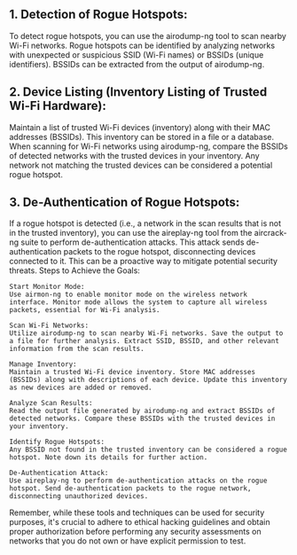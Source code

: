 ## 1. Detection of Rogue Hotspots:

To detect rogue hotspots, you can use the airodump-ng tool to scan nearby Wi-Fi networks. Rogue hotspots can be identified by analyzing networks with unexpected or suspicious SSID (Wi-Fi names) or BSSIDs (unique identifiers). BSSIDs can be extracted from the output of airodump-ng.

## 2. Device Listing (Inventory Listing of Trusted Wi-Fi Hardware):

Maintain a list of trusted Wi-Fi devices (inventory) along with their MAC addresses (BSSIDs). This inventory can be stored in a file or a database. When scanning for Wi-Fi networks using airodump-ng, compare the BSSIDs of detected networks with the trusted devices in your inventory. Any network not matching the trusted devices can be considered a potential rogue hotspot.


## 3. De-Authentication of Rogue Hotspots:

If a rogue hotspot is detected (i.e., a network in the scan results that is not in the trusted inventory), you can use the aireplay-ng tool from the aircrack-ng suite to perform de-authentication attacks. This attack sends de-authentication packets to the rogue hotspot, disconnecting devices connected to it. This can be a proactive way to mitigate potential security threats.
Steps to Achieve the Goals:

    Start Monitor Mode:
    Use airmon-ng to enable monitor mode on the wireless network interface. Monitor mode allows the system to capture all wireless packets, essential for Wi-Fi analysis.

    Scan Wi-Fi Networks:
    Utilize airodump-ng to scan nearby Wi-Fi networks. Save the output to a file for further analysis. Extract SSID, BSSID, and other relevant information from the scan results.

    Manage Inventory:
    Maintain a trusted Wi-Fi device inventory. Store MAC addresses (BSSIDs) along with descriptions of each device. Update this inventory as new devices are added or removed.

    Analyze Scan Results:
    Read the output file generated by airodump-ng and extract BSSIDs of detected networks. Compare these BSSIDs with the trusted devices in your inventory.

    Identify Rogue Hotspots:
    Any BSSID not found in the trusted inventory can be considered a rogue hotspot. Note down its details for further action.

    De-Authentication Attack:
    Use aireplay-ng to perform de-authentication attacks on the rogue hotspot. Send de-authentication packets to the rogue network, disconnecting unauthorized devices.

Remember, while these tools and techniques can be used for security purposes, it's crucial to adhere to ethical hacking guidelines and obtain proper authorization before performing any security assessments on networks that you do not own or have explicit permission to test.